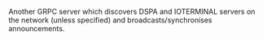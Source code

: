 Another GRPC server which discovers DSPA and IOTERMINAL servers on the network
(unless specified) and broadcasts/synchronises announcements.
